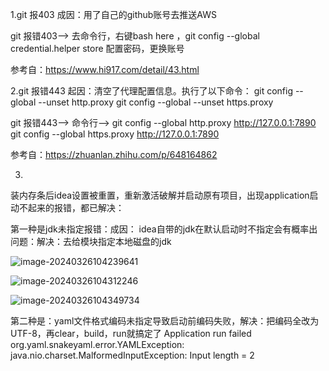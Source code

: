 1.git 报403
成因：用了自己的github账号去推送AWS

git 报错403-->
去命令行，右键bash here ，git config --global credential.helper store
配置密码，更换账号

参考自：https://www.hi917.com/detail/43.html

2.git 报错443
起因：清空了代理配置信息。执行了以下命令：
git config --global --unset http.proxy
git config --global --unset https.proxy

git 报错443-->
命令行-->
git config --global http.proxy http://127.0.0.1:7890
git config --global https.proxy http://127.0.0.1:7890


参考自：https://zhuanlan.zhihu.com/p/648164862

3.
装内存条后idea设置被重置，重新激活破解并启动原有项目，出现application启动不起来的报错，都已解决：

第一种是jdk未指定报错：成因：
idea自带的jdk在默认启动时不指定会有概率出问题：解决：去给模块指定本地磁盘的jdk

![image-20240326104239641](C:\Users\123\AppData\Roaming\Typora\typora-user-images\image-20240326104239641.png)

![image-20240326104312246](C:\Users\123\AppData\Roaming\Typora\typora-user-images\image-20240326104312246.png)

![image-20240326104349734](C:\Users\123\AppData\Roaming\Typora\typora-user-images\image-20240326104349734.png)



第二种是：yaml文件格式编码未指定导致启动前编码失败，解决：把编码全改为UTF-8，再clear，build，run就搞定了
Application run failed
     org.yaml.snakeyaml.error.YAMLException: java.nio.charset.MalformedInputException: Input length = 2
